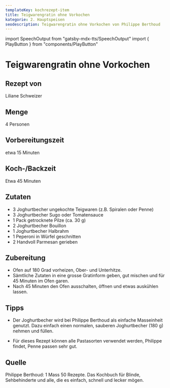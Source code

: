 ```yaml
---
templateKey: kochrezept-item
title: Teigwarengratin ohne Vorkochen
kategorie: 2. Hauptspeisen
seodescription: Teigwarengratin ohne Vorkochen von Philippe Berthoud
---
```

import SpeechOutput from "gatsby-mdx-tts/SpeechOutput"
import { PlayButton } from "components/PlayButton"

<SpeechOutput id="kochrezept-liliane-schweizer-teigwarengratin-ohne-vorkochen" customPlayButton={PlayButton}>

# Teigwarengratin ohne Vorkochen

## Rezept von

Liliane Schweizer

## Menge
4 Personen
## Vorbereitungszeit
etwa 15 Minuten
## Koch-/Backzeit
Etwa 45 Minuten

## Zutaten
* 3 Joghurtbecher ungekochte Teigwaren (z.B. Spiralen oder Penne)
* 3 Joghurtbecher Sugo  oder Tomatensauce
* 1 Pack getrocknete Pilze (ca. 30 g)
* 2 Joghurtbecher Bouillon
* 1 Joghurtbecher Halbrahm
* 1 Peperoni in Würfel geschnitten
* 2 Handvoll Parmesan gerieben




## Zubereitung
* Ofen auf 180 Grad vorheizen, Ober- und Unterhitze.
* Sämtliche Zutaten in eine grosse Gratinform geben, gut mischen und für 45 Minuten im Ofen garen.
* Nach 45 Minuten den Ofen ausschalten, öffnen und etwas auskühlen lassen.




## Tipps
* Der Joghurtbecher wird bei Philippe Berthoud als einfache Masseinheit genutzt. Dazu einfach einen normalen, sauberen Joghurtbecher (180 g) nehmen und füllen.   

* Für dieses Rezept können alle Pastasorten verwendet werden, Philippe findet, Penne passen sehr gut.


## Quelle
Philippe Berthoud: 1 Mass 50 Rezepte. Das Kochbuch für Blinde, Sehbehinderte und alle, die es einfach, schnell und lecker mögen.

</SpeechOutput>